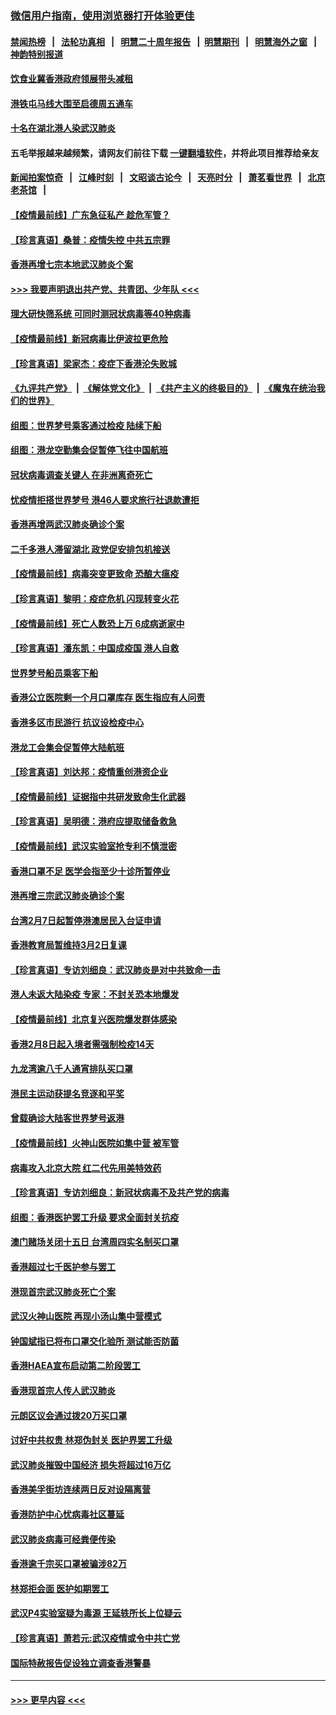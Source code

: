 ### [微信用户指南，使用浏览器打开体验更佳](https://github.com/gfw-breaker/banned-news1/blob/master/indexes/wechat-guide.md?t=0)
#### [禁闻热榜](热点新闻.md?t=0)  &nbsp;&nbsp;|&nbsp;&nbsp; [法轮功真相](https://github.com/gfw-breaker/truth/blob/master/README.md?t=0) &nbsp;&nbsp;|&nbsp;&nbsp; [明慧二十周年报告](https://github.com/gfw-breaker/mh-reports/blob/master/README.md?t=0) &nbsp;&nbsp;|&nbsp;&nbsp;[明慧期刊](https://github.com/gfw-breaker/mh-qikan) &nbsp;&nbsp;|&nbsp;&nbsp; [明慧海外之窗](https://github.com/gfw-breaker/mh-news/blob/master/README.md?t=0) &nbsp;&nbsp;|&nbsp;&nbsp; [神韵特别报道](https://github.com/gfw-breaker/mh-news/blob/master/shenyun.md?t=0)
#### [饮食业冀香港政府领展带头减租](../pages/nsc415/n11864876.md?t=02131522) 
#### [港铁屯马线大围至启德周五通车](../pages/nsc415/n11864842.md?t=02131522) 
#### [十名在湖北港人染武汉肺炎](../pages/nsc415/n11864807.md?t=02131522) 
#### 五毛举报越来越频繁，请网友们前往下载 [一键翻墙软件](https://github.com/gfw-breaker/ssr-accounts)，并将此项目推荐给亲友
#### [新闻拍案惊奇](https://github.com/gfw-breaker/banned-news1/blob/master/pages/link4.md) &nbsp;&nbsp;|&nbsp;&nbsp; [江峰时刻](https://github.com/gfw-breaker/banned-news1/blob/master/pages/link4.md) &nbsp;&nbsp;|&nbsp;&nbsp; [文昭谈古论今](https://github.com/gfw-breaker/banned-news1/blob/master/pages/link4.md) &nbsp;&nbsp;|&nbsp;&nbsp; [天亮时分](https://github.com/gfw-breaker/banned-news1/blob/master/pages/link4.md) &nbsp;&nbsp;|&nbsp;&nbsp; [萧茗看世界](https://github.com/gfw-breaker/banned-news1/blob/master/pages/link4.md) &nbsp;&nbsp;|&nbsp;&nbsp; [北京老茶馆](https://github.com/gfw-breaker/banned-news1/blob/master/pages/link4.md) &nbsp;&nbsp;|&nbsp;&nbsp; 
#### [【疫情最前线】广东急征私产 趁危军管？](../pages/nsc415/n11864205.md?t=02131522) 
#### [【珍言真语】桑普：疫情失控 中共五宗罪](../pages/nsc415/n11864157.md?t=02131522) 
#### [香港再增七宗本地武汉肺炎个案](../pages/nsc415/n11862405.md?t=02131522) 
#### [>>> 我要声明退出共产党、共青团、少年队 <<<](https://github.com/begood0513/goodnews/blob/master/quit/letter.md) 
#### [理大研快筛系统 可同时测冠状病毒等40种病毒](../pages/nsc415/n11862376.md?t=02131522) 
#### [【疫情最前线】新冠病毒比伊波拉更危险](../pages/nsc415/n11862199.md?t=02131522) 
#### [【珍言真语】梁家杰：疫症下香港沦失败城](../pages/nsc415/n11861588.md?t=02131522) 
#### [《九评共产党》](https://github.com/begood0513/9ping.md/blob/master/README.md) &nbsp;|&nbsp; [《解体党文化》](../../../../jtdwh.md/blob/master/README.md)  &nbsp;|&nbsp; [《共产主义的终极目的》](../../../../gczydzjmd.md/blob/master/README.md) &nbsp;|&nbsp; [《魔鬼在统治我们的世界》](../../../../mgztzwmdsj.md/blob/master/README.md) 
#### [组图：世界梦号乘客通过检疫 陆续下船](../pages/nsc415/n11858302.md?t=02131522) 
#### [组图：港龙空勤集会促暂停飞往中国航班](../pages/nsc415/n11858190.md?t=02131522) 
#### [冠状病毒调查关键人 在非洲离奇死亡](../pages/nsc415/n11859798.md?t=02131522) 
#### [忧疫情拒搭世界梦号 港46人要求旅行社退款遭拒](../pages/nsc415/n11859849.md?t=02131522) 
#### [香港再增两武汉肺炎确诊个案](../pages/nsc415/n11859833.md?t=02131522) 
#### [二千多港人滞留湖北 政党促安排包机接送](../pages/nsc415/n11859831.md?t=02131522) 
#### [【疫情最前线】病毒突变更致命 恐酿大瘟疫](../pages/nsc415/n11859604.md?t=02131522) 
#### [【珍言真语】黎明：疫症危机 闪现转变火花](../pages/nsc415/n11859199.md?t=02131522) 
#### [【疫情最前线】死亡人数恐上万 6成病逝家中](../pages/nsc415/n11856687.md?t=02131522) 
#### [【珍言真语】潘东凯：中国成疫国 港人自救](../pages/nsc415/n11856962.md?t=02131522) 
#### [世界梦号船员乘客下船](../pages/nsc415/n11856883.md?t=02131522) 
#### [香港公立医院剩一个月口罩库存 医生指应有人问责](../pages/nsc415/n11856875.md?t=02131522) 
#### [香港多区市民游行 抗议设检疫中心](../pages/nsc415/n11856866.md?t=02131522) 
#### [港龙工会集会促暂停大陆航班](../pages/nsc415/n11856840.md?t=02131522) 
#### [【珍言真语】刘达邦：疫情重创港资企业](../pages/nsc415/n11854274.md?t=02131522) 
#### [【疫情最前线】证据指中共研发致命生化武器](../pages/nsc415/n11853087.md?t=02131522) 
#### [【珍言真语】吴明德：港府应提取储备救急](../pages/nsc415/n11852734.md?t=02131522) 
#### [【疫情最前线】武汉实验室抢专利不慎泄密](../pages/nsc415/n11850310.md?t=02131522) 
#### [香港口罩不足 医学会指至少十诊所暂停业](../pages/nsc415/n11850301.md?t=02131522) 
#### [港再增三宗武汉肺炎确诊个案](../pages/nsc415/n11850328.md?t=02131522) 
#### [台湾2月7日起暂停港澳居民入台证申请](../pages/nsc415/n11850304.md?t=02131522) 
#### [香港教育局暂维持3月2日复课](../pages/nsc415/n11850260.md?t=02131522) 
#### [【珍言真语】专访刘细良：武汉肺炎是对中共致命一击](../pages/nsc415/n11849934.md?t=02131522) 
#### [港人未返大陆染疫 专家：不封关恐本地爆发](../pages/nsc415/n11848021.md?t=02131522) 
#### [【疫情最前线】北京复兴医院爆发群体感染](../pages/nsc415/n11847626.md?t=02131522) 
#### [香港2月8日起入境者需强制检疫14天](../pages/nsc415/n11847658.md?t=02131522) 
#### [九龙湾逾八千人通宵排队买口罩](../pages/nsc415/n11847647.md?t=02131522) 
#### [港民主运动获提名竞逐和平奖](../pages/nsc415/n11847633.md?t=02131522) 
#### [曾载确诊大陆客世界梦号返港](../pages/nsc415/n11847608.md?t=02131522) 
#### [【疫情最前线】火神山医院如集中营 被军管](../pages/nsc415/n11847524.md?t=02131522) 
#### [病毒攻入北京大院 红二代先用美特效药](../pages/nsc415/n11847427.md?t=02131522) 
#### [【珍言真语】专访刘细良：新冠状病毒不及共产党的病毒](../pages/nsc415/n11847164.md?t=02131522) 
#### [组图：香港医护罢工升级 要求全面封关抗疫](../pages/nsc415/n11844107.md?t=02131522) 
#### [澳门赌场关闭十五日 台湾周四实名制买口罩](../pages/nsc415/n11845083.md?t=02131522) 
#### [香港超过七千医护参与罢工](../pages/nsc415/n11845051.md?t=02131522) 
#### [港现首宗武汉肺炎死亡个案](../pages/nsc415/n11844998.md?t=02131522) 
#### [武汉火神山医院 再现小汤山集中营模式](../pages/nsc415/n11844763.md?t=02131522) 
#### [钟国斌指已将布口罩交化验所 测试能否防菌](../pages/nsc415/n11842783.md?t=02131522) 
#### [香港HAEA宣布启动第二阶段罢工](../pages/nsc415/n11842723.md?t=02131522) 
#### [香港现首宗人传人武汉肺炎](../pages/nsc415/n11842766.md?t=02131522) 
#### [元朗区议会通过拨20万买口罩](../pages/nsc415/n11842754.md?t=02131522) 
#### [讨好中共权贵 林郑伪封关 医护界罢工升级](../pages/nsc415/n11842359.md?t=02131522) 
#### [武汉肺炎摧毁中国经济 损失将超过16万亿](../pages/nsc415/n11839723.md?t=02131522) 
#### [香港美孚街坊连续两日反对设隔离营](../pages/nsc415/n11839962.md?t=02131522) 
#### [香港防护中心忧病毒社区蔓延](../pages/nsc415/n11839933.md?t=02131522) 
#### [武汉肺炎病毒可经粪便传染](../pages/nsc415/n11839939.md?t=02131522) 
#### [香港逾千宗买口罩被骗涉82万](../pages/nsc415/n11839914.md?t=02131522) 
#### [林郑拒会面 医护如期罢工](../pages/nsc415/n11839892.md?t=02131522) 
#### [武汉P4实验室疑为毒源 王延轶所长上位疑云](../pages/nsc415/n11835543.md?t=02131522) 
#### [【珍言真语】萧若元:武汉疫情或令中共亡党](../pages/nsc415/n11829394.md?t=02131522) 
#### [国际特赦报告促设独立调查香港警暴](../pages/nsc415/n11833845.md?t=02131522) 

----
#### [ >>> 更早内容 <<< ](../indexes/nsc415-earlier.md)

